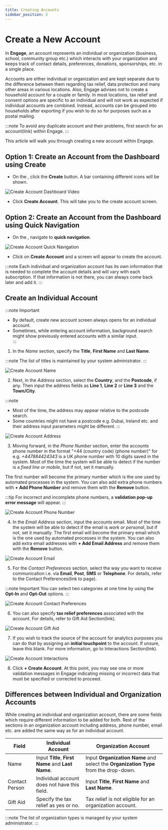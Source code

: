```yaml
---
title: Creating Accounts
sidebar_position: 2
---
```


# Create a New Account

In **Engage**, an account represents an individual or organization (business, school, community group etc.) which interacts with your organization and keeps track of contact details, preferences, donations, sponsorships, etc. in a single place.

Accounts are either individual or organization and are kept separate due to the difference between them regarding tax relief, data protection and many other areas in various locations. Also, Engage advises not to create a household account for a couple or family. In most locations, tax relief and consent options are specific to an individual and will not work as expected if individual accounts are combined. Instead, accounts can be grouped into households after exporting if you wish to do so for purposes such as a postal mailing. 

:::note
To avoid any duplicate account and their problems, first search for an account(link) within Engage.
:::

This article will walk you through creating a new account within Engage.

## Option 1: Create an Account from the Dashboard using Create

- On the <K2Link route="dashboard" text="Engage Dashboard" isEngage />, click the **Create** button. A bar containing different icons will be shown.

![Create Account Dashboard Video](create-account-dashboard.gif)

- Click **Create Account**. This will take you to the create account screen.

## Option 2: Create an Account from the Dashboard using Quick Navigation

- On the <K2Link route="dashboard" text="Engage Dashboard" isEngage />, navigate to **quick navigation**.

![Create Account Quick Navigation](create-account-quick-navigation.png)

- Click on **Create Account** and a screen will appear to create the account.

:::note 
Each individual and organization account has its own information that is needed to complete the account details and will vary with each subscription. If that information is not there, you can always come back later and add it. 
:::

## Create an Individual Account

:::note Important  
- By default, create new account screen always opens for an individual account.
- Sometimes, while entering account information, background search might show previously entered accounts with a similar input.   
:::

1. In the *Name* section, specify the **Title**, **First Name** and **Last Name**.

:::note
The list of titles is maintained by your system administrator. 
:::

![Create Account Name](create-account-1.png)

2. Next, in the *Address* section, select the **Country**, and the **Postcode**, if any. Then input the address fields as **Line 1**, **Line 2** or **Line 3** and the **Town/City**.

:::note
- Most of the time, the address may appear relative to the postcode search.
- Some countries might not have a postcode e.g. Dubai, Ireland etc. and their address input parameters might be different.
:::

![Create Account Address](create-account-2.png)

3. Moving forward, in the *Phone Number* section, enter the accounts phone number in the format "+44 (country code) (phone number)" for e.g. *+447884424343* is a UK phone number with 10 digits saved in the system. Most of the time the system will be able to detect if the number is a *fixed line or mobile*, but if not, set it manually. 

The first number will become the primary number which is the one used by automated processes in the system. You can also add extra phone numbers with **+ Add Phone Number** and remove them with the **Remove** button. 

:::tip
For incorrect and incomplete phone numbers, a **validation pop-up error message** will appear.
:::

![Create Account Phone Number](create-account-3.png)

4. In the *Email Address* section, input the accounts email. Most of the time the system will be able to detect if the email is *work or personal*, but if not, set it manually. The first email will become the primary email which is the one used by automated processes in the system. You can also add extra email addresses with **+ Add Email Address** and remove them with the **Remove** button.

![Create Account Email](create-account-4.png)   

5. For the *Contact Preferences* section, select the way you want to receive communication i.e. via **Email**, **Post**, **SMS** or **Telephone**. For details, refer to the Contact Preferences(link to page).

:::note Important
You can select two categories at one time by using the **Opt-In** and **Opt-Out** options.
:::

![Create Account Contact Preferences](create-account-6.png)

6. You can also specify **tax relief preferences** associated with the account. For details, refer to Gift Aid Section(link).

![Create Account Gift Aid](create-account-7.png)

7. If you wish to track the source of the account for analytics purposes you can do that by assigning an **initial touchpoint** to the account. If unsure, leave this blank. For more information, go to Interactions Section(link).  

![Create Account Interactions](create-account-8.png)

8.  Click **+ Create Account**. At this point, you may see one or more validation messages in Engage indicating missing or incorrect data that must be specified or corrected to proceed.

## Differences between Individual and Organization Accounts

While creating an individual and organization account, there are some fields which require different information to be added for both. Rest of the sections in an organization account including address, phone number, email etc. are added the same way as for an individual account.

| Field | Individual Account | Organization Account |
| ----- | ------------------ | -------------------- |
| Name | Input **Title**, **First Name** and **Last Name**. | Input **Organization Name** and select the **Organization Type** from the drop-down. |
| Contact Person | Individual account does not have this field. | Input **Title**, **First Name** and **Last Name**. |
| Gift Aid | Specify the tax relief as yes or no. | Tax relief is not eligible for an organization account. |

:::note
The list of organization types is managed by your system administrator.
:::








